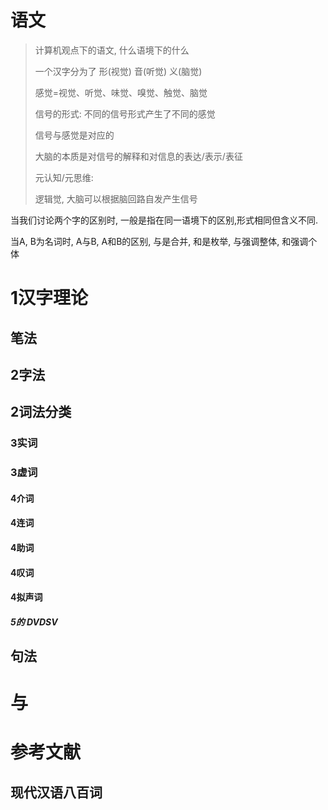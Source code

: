 # 语文

>   计算机观点下的语文, 什么语境下的什么
>
>   一个汉字分为了 形(视觉) 音(听觉) 义(脑觉)
>
>   感觉=视觉、听觉、味觉、嗅觉、触觉、脑觉
>
>   信号的形式: 不同的信号形式产生了不同的感觉
>
>   信号与感觉是对应的
>
>   大脑的本质是对信号的解释和对信息的表达/表示/表征
>
>   元认知/元思维: 
>
>   逻辑觉, 大脑可以根据脑回路自发产生信号

当我们讨论两个字的区别时, 一般是指在同一语境下的区别,形式相同但含义不同.

当A, B为名词时, A与B, A和B的区别, 与是合并, 和是枚举, 与强调整体, 和强调个体







# 1汉字理论

## 笔法

## 2字法

## 2词法分类

### 3实词

### 3虚词

#### 4介词

#### 4连词

#### 4助词

#### 4叹词

#### 4拟声词

##### 5的 DVDSV

## 句法

# 与

# 参考文献

## 现代汉语八百词

